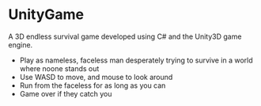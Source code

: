 # UnityGame
A 3D endless survival game developed using C# and the Unity3D game engine.

- Play as nameless, faceless man desperately trying to survive in a world where noone stands out
- Use WASD to move, and mouse to look around
- Run from the faceless for as long as you can
- Game over if they catch you